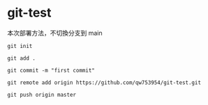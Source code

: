 # git-test

本次部署方法，不切換分支到 main

`git init`

`git add .`

`git commit -m "first commit"`

`git remote add origin https://github.com/qw753954/git-test.git`

`git push origin master`
